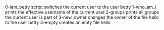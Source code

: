 0-iam_betty script switches the current user to the user betty
1-who_am_i prints the effective username of the current user
2-groups prints all groups the current user is part of
3-new_owner changes the owner of the file hello to the user betty
4-empty creates an emty file hello
